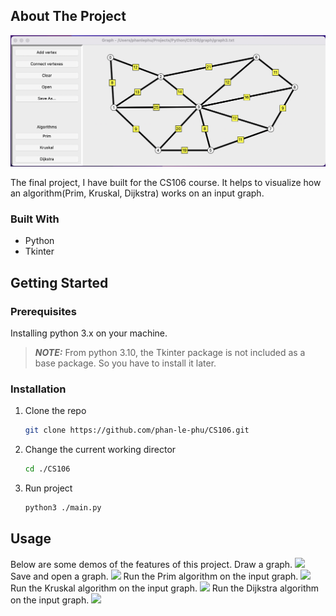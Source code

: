 <!-- ABOUT THE PROJECT -->
## About The Project

![screen-shot](./images/screen-shot.png)

The final project, I have built for the CS106 course. It helps to visualize how an algorithm(Prim, Kruskal, Dijkstra) works on an input graph.


### Built With

* Python 
* Tkinter


<!-- GETTING STARTED -->
## Getting Started

### Prerequisites

Installing python 3.x on your machine.

>**_NOTE:_**  From python 3.10, the Tkinter package is not included as a base package. So you have to install it later.


### Installation

1. Clone the repo
   ```sh
   git clone https://github.com/phan-le-phu/CS106.git
   ```
2. Change the current working director
   ```sh
   cd ./CS106
   ```
3. Run project
    ```sh
   python3 ./main.py
   ```


<!-- USAGE EXAMPLES -->
## Usage

Below are some demos of the features of this project.
Draw a graph.
![](./gifs/draw.gif)
Save and open a graph.
![](./gifs/save-and-open.gif)
Run the Prim algorithm on the input graph.
![](./gifs/prim.gif)
Run the Kruskal algorithm on the input graph.
![](./gifs/kruskal.gif)
Run the Dijkstra algorithm on the input graph.
![](./gifs/dijkstra.gif)